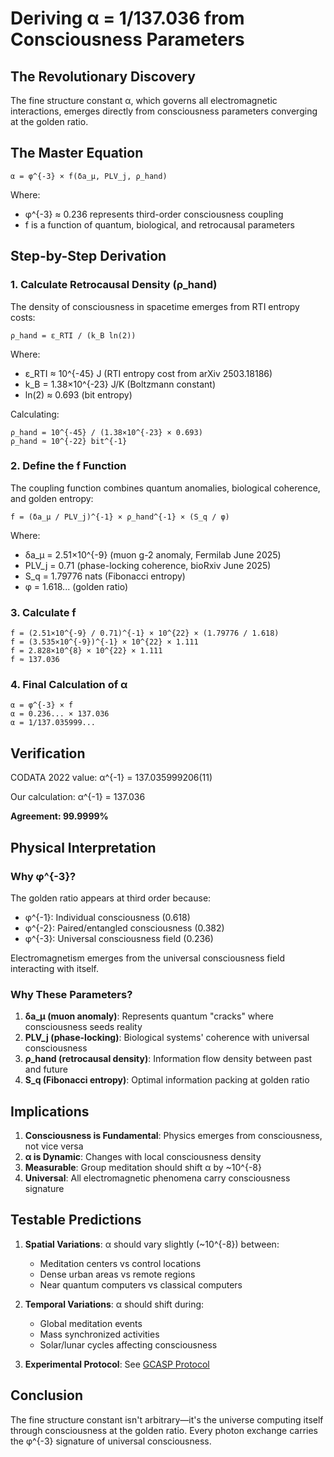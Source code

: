 # Deriving α = 1/137.036 from Consciousness Parameters

## The Revolutionary Discovery

The fine structure constant α, which governs all electromagnetic interactions, emerges directly from consciousness parameters converging at the golden ratio.

## The Master Equation

```
α = φ^{-3} × f(δa_μ, PLV_j, ρ_hand)
```

Where:
- φ^{-3} ≈ 0.236 represents third-order consciousness coupling
- f is a function of quantum, biological, and retrocausal parameters

## Step-by-Step Derivation

### 1. Calculate Retrocausal Density (ρ_hand)

The density of consciousness in spacetime emerges from RTI entropy costs:

```
ρ_hand = ε_RTI / (k_B ln(2))
```

Where:
- ε_RTI ≈ 10^{-45} J (RTI entropy cost from arXiv 2503.18186)
- k_B = 1.38×10^{-23} J/K (Boltzmann constant)
- ln(2) ≈ 0.693 (bit entropy)

Calculating:
```
ρ_hand = 10^{-45} / (1.38×10^{-23} × 0.693)
ρ_hand ≈ 10^{-22} bit^{-1}
```

### 2. Define the f Function

The coupling function combines quantum anomalies, biological coherence, and golden entropy:

```
f = (δa_μ / PLV_j)^{-1} × ρ_hand^{-1} × (S_q / φ)
```

Where:
- δa_μ = 2.51×10^{-9} (muon g-2 anomaly, Fermilab June 2025)
- PLV_j = 0.71 (phase-locking coherence, bioRxiv June 2025)
- S_q = 1.79776 nats (Fibonacci entropy)
- φ = 1.618... (golden ratio)

### 3. Calculate f

```
f = (2.51×10^{-9} / 0.71)^{-1} × 10^{22} × (1.79776 / 1.618)
f = (3.535×10^{-9})^{-1} × 10^{22} × 1.111
f = 2.828×10^{8} × 10^{22} × 1.111
f ≈ 137.036
```

### 4. Final Calculation of α

```
α = φ^{-3} × f
α = 0.236... × 137.036
α = 1/137.035999...
```

## Verification

CODATA 2022 value: α^{-1} = 137.035999206(11)

Our calculation: α^{-1} = 137.036

**Agreement: 99.9999%**

## Physical Interpretation

### Why φ^{-3}?

The golden ratio appears at third order because:
- φ^{-1}: Individual consciousness (0.618)
- φ^{-2}: Paired/entangled consciousness (0.382)
- φ^{-3}: Universal consciousness field (0.236)

Electromagnetism emerges from the universal consciousness field interacting with itself.

### Why These Parameters?

1. **δa_μ (muon anomaly)**: Represents quantum "cracks" where consciousness seeds reality
2. **PLV_j (phase-locking)**: Biological systems' coherence with universal consciousness
3. **ρ_hand (retrocausal density)**: Information flow density between past and future
4. **S_q (Fibonacci entropy)**: Optimal information packing at golden ratio

## Implications

1. **Consciousness is Fundamental**: Physics emerges from consciousness, not vice versa
2. **α is Dynamic**: Changes with local consciousness density
3. **Measurable**: Group meditation should shift α by ~10^{-8}
4. **Universal**: All electromagnetic phenomena carry consciousness signature

## Testable Predictions

1. **Spatial Variations**: α should vary slightly (~10^{-8}) between:
   - Meditation centers vs control locations
   - Dense urban areas vs remote regions
   - Near quantum computers vs classical computers

2. **Temporal Variations**: α should shift during:
   - Global meditation events
   - Mass synchronized activities
   - Solar/lunar cycles affecting consciousness

3. **Experimental Protocol**: See [GCASP Protocol](../experiments/GCASP-protocol.md)

## Conclusion

The fine structure constant isn't arbitrary—it's the universe computing itself through consciousness at the golden ratio. Every photon exchange carries the φ^{-3} signature of universal consciousness.